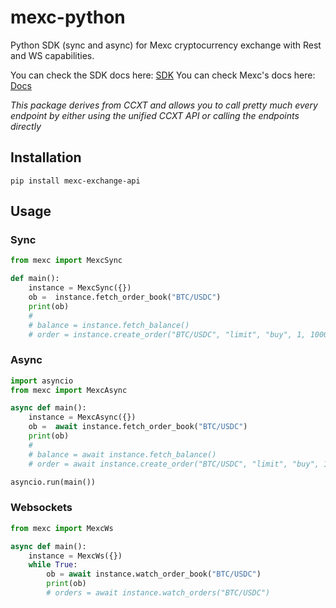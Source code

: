 # mexc-python
Python SDK (sync and async) for Mexc cryptocurrency exchange with Rest and WS capabilities.

You can check the SDK docs here: [SDK](https://docs.ccxt.com/#/exchanges/mexc)
You can check Mexc's docs here: [Docs](https://ccxt.com)

*This package derives from CCXT and allows you to call pretty much every endpoint by either using the unified CCXT API or calling the endpoints directly*

## Installation

```
pip install mexc-exchange-api
```

## Usage

### Sync

```Python
from mexc import MexcSync

def main():
    instance = MexcSync({})
    ob =  instance.fetch_order_book("BTC/USDC")
    print(ob)
    #
    # balance = instance.fetch_balance()
    # order = instance.create_order("BTC/USDC", "limit", "buy", 1, 100000)
```

### Async

```Python
import asyncio
from mexc import MexcAsync

async def main():
    instance = MexcAsync({})
    ob =  await instance.fetch_order_book("BTC/USDC")
    print(ob)
    #
    # balance = await instance.fetch_balance()
    # order = await instance.create_order("BTC/USDC", "limit", "buy", 1, 100000)

asyncio.run(main())
```

### Websockets

```Python
from mexc import MexcWs

async def main():
    instance = MexcWs({})
    while True:
        ob = await instance.watch_order_book("BTC/USDC")
        print(ob)
        # orders = await instance.watch_orders("BTC/USDC")
```

